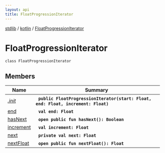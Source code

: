 ```yaml
---
layout: api
title: FloatProgressionIterator
---
```

[stdlib](../../index.md) / [kotlin](../index.md) / [FloatProgressionIterator](index.md)

# FloatProgressionIterator

```
class FloatProgressionIterator
```

## Members

| Name | Summary |
|------|---------|
|[*.init*](_init_.md)|&nbsp;&nbsp;**`public FloatProgressionIterator(start: Float, end: Float, increment: Float)`**<br>|
|[end](end.md)|&nbsp;&nbsp;**`val end: Float`**<br>|
|[hasNext](hasNext.md)|&nbsp;&nbsp;**`open public fun hasNext(): Boolean`**<br>|
|[increment](increment.md)|&nbsp;&nbsp;**`val increment: Float`**<br>|
|[next](next.md)|&nbsp;&nbsp;**`private val next: Float`**<br>|
|[nextFloat](nextFloat.md)|&nbsp;&nbsp;**`open public fun nextFloat(): Float`**<br>|

